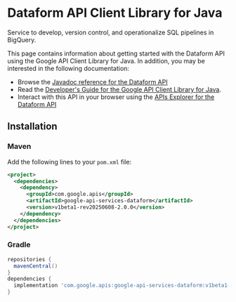 # Dataform API Client Library for Java

Service to develop, version control, and operationalize SQL pipelines in BigQuery.

This page contains information about getting started with the Dataform API
using the Google API Client Library for Java. In addition, you may be interested
in the following documentation:

* Browse the [Javadoc reference for the Dataform API][javadoc]
* Read the [Developer's Guide for the Google API Client Library for Java][google-api-client].
* Interact with this API in your browser using the [APIs Explorer for the Dataform API][api-explorer]

## Installation

### Maven

Add the following lines to your `pom.xml` file:

```xml
<project>
  <dependencies>
    <dependency>
      <groupId>com.google.apis</groupId>
      <artifactId>google-api-services-dataform</artifactId>
      <version>v1beta1-rev20250608-2.0.0</version>
    </dependency>
  </dependencies>
</project>
```

### Gradle

```gradle
repositories {
  mavenCentral()
}
dependencies {
  implementation 'com.google.apis:google-api-services-dataform:v1beta1-rev20250608-2.0.0'
}
```

[javadoc]: https://googleapis.dev/java/google-api-services-dataform/latest/index.html
[google-api-client]: https://github.com/googleapis/google-api-java-client/
[api-explorer]: https://developers.google.com/apis-explorer/#p/dataform/v1/
